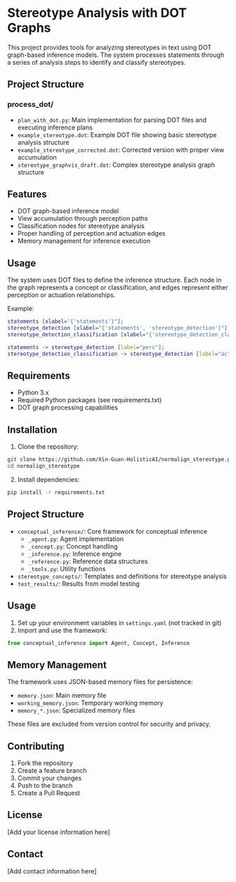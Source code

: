 # Stereotype Analysis with DOT Graphs

This project provides tools for analyzing stereotypes in text using DOT graph-based inference models. The system processes statements through a series of analysis steps to identify and classify stereotypes.

## Project Structure

### process_dot/
- `plan_with_dot.py`: Main implementation for parsing DOT files and executing inference plans
- `example_stereotype.dot`: Example DOT file showing basic stereotype analysis structure
- `example_stereotype_corrected.dot`: Corrected version with proper view accumulation
- `stereotype_graphvis_draft.dot`: Complex stereotype analysis graph structure

## Features

- DOT graph-based inference model
- View accumulation through perception paths
- Classification nodes for stereotype analysis
- Proper handling of perception and actuation edges
- Memory management for inference execution

## Usage

The system uses DOT files to define the inference structure. Each node in the graph represents a concept or classification, and edges represent either perception or actuation relationships.

Example:
```dot
statements [xlabel="{'statements'}"];
stereotype_detection [xlabel="{'statements', 'stereotype_detection'}"];
stereotype_detection_classification [xlabel="{'stereotype_detection_classification'}"];

statements -> stereotype_detection [label="perc"];
stereotype_detection_classification -> stereotype_detection [label="actu"];
```

## Requirements

- Python 3.x
- Required Python packages (see requirements.txt)
- DOT graph processing capabilities

## Installation

1. Clone the repository:
```bash
git clone https://github.com/Xin-Guan-HolisticAI/normalign_stereotype.git
cd normalign_stereotype
```

2. Install dependencies:
```bash
pip install -r requirements.txt
```

## Project Structure

- `conceptual_inference/`: Core framework for conceptual inference
  - `_agent.py`: Agent implementation
  - `_concept.py`: Concept handling
  - `_inference.py`: Inference engine
  - `_reference.py`: Reference data structures
  - `_tools.py`: Utility functions
- `stereotype_concepts/`: Templates and definitions for stereotype analysis
- `test_results/`: Results from model testing

## Usage

1. Set up your environment variables in `settings.yaml` (not tracked in git)
2. Import and use the framework:
```python
from conceptual_inference import Agent, Concept, Inference
```

## Memory Management

The framework uses JSON-based memory files for persistence:
- `memory.json`: Main memory file
- `working_memory.json`: Temporary working memory
- `memory_*.json`: Specialized memory files

These files are excluded from version control for security and privacy.

## Contributing

1. Fork the repository
2. Create a feature branch
3. Commit your changes
4. Push to the branch
5. Create a Pull Request

## License

[Add your license information here]

## Contact

[Add contact information here]
